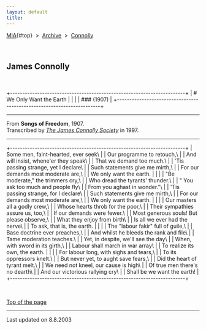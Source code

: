 ```yaml
---
layout: default
title: 
---
```

[MIA](../../../../index.htm){#top}  \> 
[Archive](../../../index.htm)  \>  [Connolly](../../index.htm)

 

## James Connolly

 

+-----------------------------------------------------------------------+
| # We Only Want the Earth                                              |
|                                                                       |
| ### (1907)                                                            |
+-----------------------------------------------------------------------+

------------------------------------------------------------------------

From **Songs of Freedom**, 1907.\
Transcribed by [*The James Connolly
Society*](http://www.wageslave.org/jcs/) in 1997.

------------------------------------------------------------------------

+-----------------------------------------------------------------------+
| Some men, faint-hearted, ever seek\                                   |
| Our programme to retouch,\                                            |
| And will insist, whene'er they speak\                                 |
| That we demand too much.\                                             |
| 'Tis passing strange, yet I declare\                                  |
| Such statements give me mirth,\                                       |
| For our demands most moderate are,\                                   |
| We only want the earth.                                               |
|                                                                       |
| "Be moderate," the trimmers cry,\                                     |
| Who dread the tyrants' thunder.\                                      |
| " You ask too much and people fly\                                    |
| From you aghast in wonder."\                                          |
| 'Tis passing strange, for I declare\                                  |
| Such statements give me mirth,\                                       |
| For our demands most moderate are,\                                   |
| We only want the earth.                                               |
|                                                                       |
| Our masters all a godly crew,\                                        |
| Whose hearts throb for the poor,\                                     |
| Their sympathies assure us, too,\                                     |
| If our demands were fewer.\                                           |
| Most generous souls! But please observe,\                             |
| What they enjoy from birth\                                           |
| Is all we ever had the nerve\                                         |
| To ask, that is, the earth.                                           |
|                                                                       |
| The "labour fakir" full of guile,\                                    |
| Base doctrine ever preaches,\                                         |
| And whilst he bleeds the rank and file\                               |
| Tame moderation teaches.\                                             |
| Yet, in despite, we'll see the day\                                   |
| When, with sword in its girth,\                                       |
| Labour shall march in war array\                                      |
| To realize its own, the earth.                                        |
|                                                                       |
| For labour long, with sighs and tears,\                               |
| To its oppressors knelt.\                                             |
| But never yet, to aught save fears,\                                  |
| Did the heart of tyrant melt.\                                        |
| We need not kneel, our cause is high\                                 |
| Of true men there\'s no dearth\                                       |
| And our victorious rallying cry\                                      |
| Shall be we want the earth!                                           |
+-----------------------------------------------------------------------+

 

[Top of the page](#top)

------------------------------------------------------------------------

Last updated on 8.8.2003
